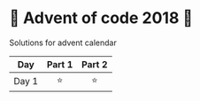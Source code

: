 # 🎄 Advent of code 2018 🎄

Solutions for advent calendar

| Day   | Part 1 | Part 2 |
| ----- | :----: | :----: |
| Day 1 |   ⭐️   |   ⭐️   |
